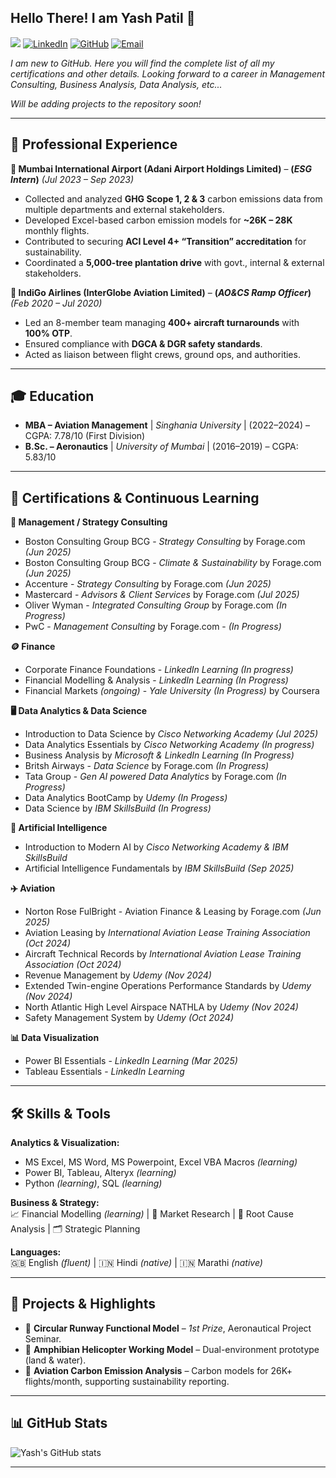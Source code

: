 ## Hello There! I am Yash Patil 👋

[![](https://komarev.com/ghpvc/?username=yrp-yashpatil&flat-square)](https://github.com/yrp-yashpatil)  [![LinkedIn](https://img.shields.io/badge/LinkedIn-Connect-white?logo=linkedin)](https://linkedin.com/in/yashpatil08)  [![GitHub](https://img.shields.io/badge/GitHub-Follow-white?logo=github)](https://github.com/yrp-yashpatil)  [![Email](https://img.shields.io/badge/Email-Contact%20Me-white?logo=email)](mailto:yrp.yashpatil@outlook.com)  

*I am new to GitHub.* *Here you will find the complete list of all my certifications and other details.*
*Looking forward to a career in Management Consulting, Business Analysis, Data Analysis, etc...*

*Will be adding projects to the repository soon!*

---

## 💼 Professional Experience

**🌱 Mumbai International Airport (Adani Airport Holdings Limited)** – **(*ESG Intern*)** *(Jul 2023 – Sep 2023)*
- Collected and analyzed **GHG Scope 1, 2 & 3** carbon emissions data from multiple departments and external stakeholders. 
- Developed Excel-based carbon emission models for **~26K – 28K** monthly flights.
- Contributed to securing **ACI Level 4+ “Transition” accreditation** for sustainability.  
- Coordinated a **5,000-tree plantation drive** with govt., internal & external stakeholders.

**🛫 IndiGo Airlines (InterGlobe Aviation Limited)** – **(*AO&CS Ramp Officer*)** *(Feb 2020 – Jul 2020)*
- Led an 8-member team managing **400+ aircraft turnarounds** with **100% OTP**.  
- Ensured compliance with **DGCA & DGR safety standards**.  
- Acted as liaison between flight crews, ground ops, and authorities.  

---

## 🎓 Education  
- **MBA – Aviation Management** | *Singhania University* | (2022–2024) – CGPA: 7.78/10 (First Division)  
- **B.Sc. – Aeronautics** | *University of Mumbai* | (2016–2019) – CGPA: 5.83/10  

---

## 📜 Certifications & Continuous Learning

**💼 Management / Strategy Consulting**
- Boston Consulting Group BCG - *Strategy Consulting* by Forage.com *(Jun 2025)* 
- Boston Consulting Group BCG - *Climate & Sustainability* by Forage.com *(Jun 2025)* 
- Accenture - *Strategy Consulting* by Forage.com *(Jun 2025)*
- Mastercard - *Advisors & Client Services* by Forage.com *(Jul 2025)* 
- Oliver Wyman - *Integrated Consulting Group* by Forage.com *(In Progress)*
- PwC - *Management Consulting* by Forage.com  - *(In Progress)* 

**🪙 Finance**
- Corporate Finance Foundations - *LinkedIn Learning* *(In progress)* 
- Financial Modelling & Analysis - *LinkedIn Learning* *(In Progress)*
- Financial Markets *(ongoing)* - *Yale University* *(In Progress)* by Coursera
 
**🖥️ Data Analytics & Data Science**
- Introduction to Data Science by *Cisco Networking Academy* *(Jul 2025)*
- Data Analytics Essentials by *Cisco Networking Academy* *(In progress)*
- Business Analysis by *Microsoft & LinkedIn Learning*  *(In Progress)* 
- Britsh Airways - *Data Science* by Forage.com *(In Progress)*
- Tata Group - *Gen AI powered Data Analytics* by Forage.com *(In Progress)*
- Data Analytics BootCamp by *Udemy* *(In Progess)*
- Data Science by *IBM SkillsBuild* *(In Progress)*

**🤖 Artificial Intelligence**
- Introduction to Modern AI by *Cisco Networking Academy & IBM SkillsBuild*
- Artificial Intelligence Fundamentals by *IBM SkillsBuild* *(Sep 2025)*

**✈️ Aviation**
- Norton Rose FulBright - Aviation Finance & Leasing by Forage.com *(Jun 2025)*
- Aviation Leasing by *International Aviation Lease Training Association* *(Oct 2024)* 
- Aircraft Technical Records by *International Aviation Lease Training Association* *(Oct 2024)* 
- Revenue Management by *Udemy* *(Nov 2024)*  
- Extended Twin-engine Operations Performance Standards by *Udemy* *(Nov 2024)*
- North Atlantic High Level Airspace NATHLA by *Udemy* *(Nov 2024)*
- Safety Management System by *Udemy* *(Oct 2024)*

**📊 Data Visualization**
- Power BI Essentials - *LinkedIn Learning* *(Mar 2025)*
- Tableau Essentials - *LinkedIn Learning*


---

## 🛠️ Skills & Tools  
**Analytics & Visualization:**  
- MS Excel, MS Word, MS Powerpoint, Excel VBA Macros *(learning)*
- Power BI, Tableau, Alteryx *(learning)*
- Python *(learning)*, SQL *(learning)*

**Business & Strategy:**  
📈 Financial Modelling *(learning)* | 🔎 Market Research | 🧩 Root Cause Analysis | 🗂️ Strategic Planning

**Languages:**  
🇬🇧 English *(fluent)* | 🇮🇳 Hindi *(native)* | 🇮🇳 Marathi *(native)*

---

## 🚀 Projects & Highlights  
- 🛫 **Circular Runway Functional Model** – *1st Prize*, Aeronautical Project Seminar.  
- 🚁 **Amphibian Helicopter Working Model** – Dual-environment prototype (land & water). 
- 🌱 **Aviation Carbon Emission Analysis** – Carbon models for 26K+ flights/month, supporting sustainability reporting.

---

## 📊 GitHub Stats  
![Yash's GitHub stats](https://github-readme-stats.vercel.app/api?username=yrp-yashpatil&show_icons=true&theme=tokyonight)  

---
